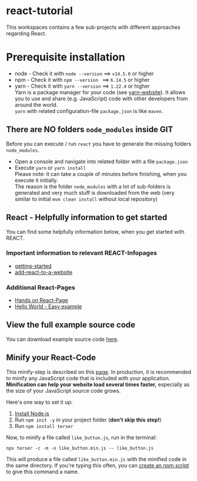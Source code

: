 # react-tutorial
This workspaces contains a few sub-projects with different approaches regarding React.

# Prerequisite installation
* node - Check it with ``node --version`` ==> ``v14.5.0`` or higher
* npm - Check it with ``npm --version `` ==> ``6.14.5`` or higher
* yarn - Check it with ``yarn --version`` ==> ``1.22.4`` or higher<br/>
Yarn is a package manager for your code (see [yarn-website](https://classic.yarnpkg.com/en/docs/getting-started)). It allows you to use and share (e.g. JavaScript) code with other developers from around the world.<br/>
``yarn`` with related configuration-file ``package.json`` is like ``maven``.


## There are NO folders ``node_modules`` inside GIT
Before you can execute / run ``react`` you have to generate the missing folders ``node_modules``.
* Open a console and navigate into related folder with a file ``package.json``
* Execute ``yarn`` or ``yarn install``<br/>
Please note: it can take a couple of minutes before finishing, when you execute it initially.<br/>
The reason is the folder ``node_modules`` with a lot of sub-folders is generated
and very much stuff is downloaded from the web (very similar to initial ``mvm clean install`` without local repository)


## React - Helpfully information to get started
You can find some helpfully information below, when you get started with REACT.

### Important information to relevant REACT-Infopages
* [getting-started](https://reactjs.org/docs/getting-started.html)
* [add-react-to-a-website](https://reactjs.org/docs/add-react-to-a-website.html)

### Additional React-Pages
* [Hands on React-Page](https://reactjs.org/tutorial/tutorial.html)
* [Hello World - Easy example](https://reactjs.org/docs/hello-world.html)

## View the full example source code
You can download example source code [here](https://gist.github.com/gaearon/6668a1f6986742109c00a581ce704605).

## Minify your React-Code
This minify-step is described on this [page](https://gist.github.com/gaearon/42a2ffa41b8319948f9be4076286e1f3).
In production, it is recommended to minify any JavaScript code that is included with your application. **Minification can help your website load several times faster,** especially as the size of your JavaScript source code grows.

Here's one way to set it up:

1. [Install Node.js](https://nodejs.org/)
2. Run `npm init -y` in your project folder (**don't skip this step!**)
3. Run `npm install terser`

Now, to minify a file called `like_button.js`, run in the terminal:

```
npx terser -c -m -o like_button.min.js -- like_button.js
```

This will produce a file called `like_button.min.js` with the minified code in the same directory.
If you're typing this often, you can [create an npm script](https://medium.freecodecamp.org/introduction-to-npm-scripts-1dbb2ae01633) to give this command a name.

